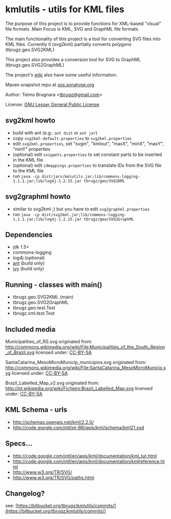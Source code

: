 
kmlutils - utils for KML files
==============================

The purpose of this project is to provide functions for XML-based "visual" file formats. 
Main Focus is KML, SVG and GraphML file formats.

The main functionality of this project is a tool for converting SVG files into KML files. Currently it (svg2kml)
partially converts polygons (tbrugz.geo.SVG2KML)

This project also provides a conversion tool for SVG to GraphML (tbrugz.geo.SVG2GraphML)

The project's [wiki](https://bitbucket.org/tbrugz/kmlutils/wiki) also have some useful information.

Maven snapshot repo at [oss.sonatype.org](https://oss.sonatype.org/content/repositories/snapshots//org/bitbucket/tbrugz/kmlutils/)

Author:
Telmo Brugnara <[tbrugz@gmail.com](mailto:tbrugz@gmail.com)>

License:
[GNU Lesser General Public License](http://www.gnu.org/licenses/lgpl.html)


svg2kml howto
-------------
- build with ant (e.g.: `ant dist` or `ant jar`)
- copy `svg2kml-default.properties` to `svg2kml.properties`
- edit `svg2kml.properties`, set "svgin", "kmlout", "maxX", "minX", "maxY", "minY" properties
- (optional) edit `snippets.properties` to set constant parts to be inserted in the KML file
- (optional) edit `idmappings.properties` to translate IDs from the SVG file to the KML file
- run `java -cp dist/jars/kmlutils.jar;lib/commons-logging-1.1.1.jar;lib/log4j-1.2.15.jar tbrugz/geo/SVG2KML`


svg2graphml howto
-----------------
- similar to svg2kml ;) but you have to edit `svg2graphml.properties`
- run `java -cp dist/svg2kml.jar;lib/commons-logging-1.1.1.jar;lib/log4j-1.2.15.jar tbrugz/geo/SVG2GraphML`


Dependencies
------------
- jdk 1.5+
- commons-logging
- log4j (optional)
- [ant](http://ant.apache.org/) (build only)
- [ivy](http://ant.apache.org/ivy/) (build only)


Running - classes with main()
-----------------------------
- tbrugz.geo.SVG2KML (main)
- tbrugz.geo.SVG2GraphML
- tbrugz.geo.test.Test
- tbrugz.xml.test.Test


Included media
--------------
  
Municipalities_of_RS.svg originated from:
http://commons.wikimedia.org/wiki/File:Municipalities_of_the_South_Region_of_Brazil.svg
licensed under: [CC-BY-SA](http://creativecommons.org/licenses/by-sa/3.0/)

SantaCatarina_MesoMicroMunicip_municipios.svg originated from:
http://commons.wikimedia.org/wiki/File:SantaCatarina_MesoMicroMunicip.svg
licensed under: [CC-BY-SA](http://creativecommons.org/licenses/by-sa/3.0/)

Brazil_Labelled_Map_v2.svg originated from:
http://pt.wikipedia.org/wiki/Ficheiro:Brazil_Labelled_Map.svg
licensed under: [CC-BY-SA](http://creativecommons.org/licenses/by-sa/3.0/)


KML Schema - urls
-----------------
- http://schemas.opengis.net/kml/2.2.0/
- http://code.google.com/intl/pt-BR/apis/kml/schema/kml21.xsd


Specs...
--------
- http://code.google.com/intl/en/apis/kml/documentation/kml_tut.html
- http://code.google.com/intl/en/apis/kml/documentation/kmlreference.html
- http://www.w3.org/TR/SVG/
- http://www.w3.org/TR/SVG/paths.html


Changelog?
----------
see: [https://bitbucket.org/tbrugz/kmlutils/commits/](https://bitbucket.org/tbrugz/kmlutils/commits/)
